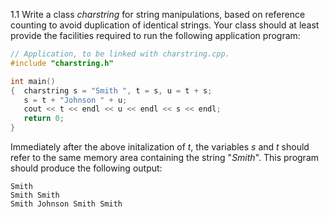 1.1 Write a class *charstring* for string manipulations, based on reference counting to avoid duplication of identical strings. Your class should at least provide the facilities required to run the following application program:

```c++
// Application, to be linked with charstring.cpp.
#include "charstring.h"

int main()
{  charstring s = "Smith ", t = s, u = t + s;
   s = t + "Johnson " + u;
   cout << t << endl << u << endl << s << endl;
   return 0;
}
```

Immediately after the above initalization of *t*, the variables *s* and *t* should refer to the same memory area containing the string "*Smith*". This program should produce the following output:

```
Smith
Smith Smith
Smith Johnson Smith Smith
```